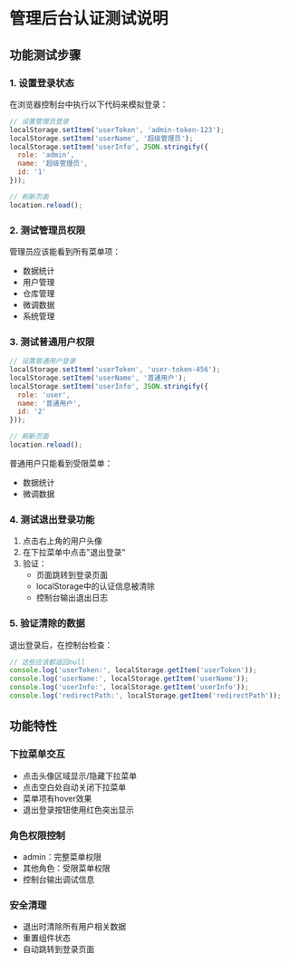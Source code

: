 # 管理后台认证测试说明

## 功能测试步骤

### 1. 设置登录状态

在浏览器控制台中执行以下代码来模拟登录：

```javascript
// 设置管理员登录
localStorage.setItem('userToken', 'admin-token-123');
localStorage.setItem('userName', '超级管理员');
localStorage.setItem('userInfo', JSON.stringify({
  role: 'admin',
  name: '超级管理员',
  id: '1'
}));

// 刷新页面
location.reload();
```

### 2. 测试管理员权限

管理员应该能看到所有菜单项：
- 数据统计
- 用户管理
- 仓库管理
- 微调数据
- 系统管理

### 3. 测试普通用户权限

```javascript
// 设置普通用户登录
localStorage.setItem('userToken', 'user-token-456');
localStorage.setItem('userName', '普通用户');
localStorage.setItem('userInfo', JSON.stringify({
  role: 'user',
  name: '普通用户',
  id: '2'
}));

// 刷新页面
location.reload();
```

普通用户只能看到受限菜单：
- 数据统计
- 微调数据

### 4. 测试退出登录功能

1. 点击右上角的用户头像
2. 在下拉菜单中点击"退出登录"
3. 验证：
   - 页面跳转到登录页面
   - localStorage中的认证信息被清除
   - 控制台输出退出日志

### 5. 验证清除的数据

退出登录后，在控制台检查：

```javascript
// 这些应该都返回null
console.log('userToken:', localStorage.getItem('userToken'));
console.log('userName:', localStorage.getItem('userName'));
console.log('userInfo:', localStorage.getItem('userInfo'));
console.log('redirectPath:', localStorage.getItem('redirectPath'));
```

## 功能特性

### 下拉菜单交互
- 点击头像区域显示/隐藏下拉菜单
- 点击空白处自动关闭下拉菜单
- 菜单项有hover效果
- 退出登录按钮使用红色突出显示

### 角色权限控制
- admin：完整菜单权限
- 其他角色：受限菜单权限
- 控制台输出调试信息

### 安全清理
- 退出时清除所有用户相关数据
- 重置组件状态
- 自动跳转到登录页面 